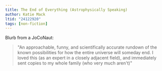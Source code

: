 ```yaml
---
title: The End of Everything (Astrophysically Speaking)
author: Katie Mack
ltid: "24122920"
tags: [non-fiction]
---
```


Blurb from a JoCoNaut:

> "An approachable, funny, and scientifically accurate rundown of the known
> possibilities for how the entire universe will someday end. I loved this (as
> an expert in a closely adjacent field), and immediately sent copies to my
> whole family (who very much aren't)"
